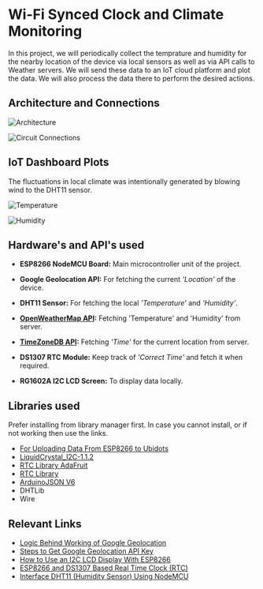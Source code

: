 
# Wi-Fi Synced Clock and Climate Monitoring

In this project, we will periodically collect the temprature and humidity for the nearby location of the device via local sensors as well as via API calls to Weather servers. We will send these data to an IoT cloud platform and plot the data. We will also process the data there to perform the desired actions.

## Architecture and Connections

![Architecture](https://user-images.githubusercontent.com/106254063/232279503-4e8e1df1-c47c-45db-acc8-03b695ab1f7b.png)

![Circuit Connections](https://user-images.githubusercontent.com/106254063/232307870-eef04f9d-8323-4ddc-af51-e16b45ca36c9.png)

## IoT Dashboard Plots
The fluctuations in local climate was intentionally generated by blowing wind to the DHT11 sensor.

![Temperature](https://user-images.githubusercontent.com/106254063/232279872-c907f088-78df-4be6-9d9a-7d16e10b26a9.png)

![Humidity](https://user-images.githubusercontent.com/106254063/232279874-5f224a34-c7e9-4129-97b4-e001dd6055ab.png)

## Hardware's and API's used

- **ESP8266 NodeMCU Board:** Main microcontroller unit of the project.

- **Google Geolocation API:** For fetching the current *'Location'* of the device.

- **DHT11 Sensor:** For fetching the local *'Temperature'* and *'Humidity'*.

- **[OpenWeatherMap API](https://openweathermap.org/api):** Fetching 'Temperature' and 'Humidity' from server.

- **[TimeZoneDB API](https://timezonedb.com/):** Fetching *'Time'* for the current location from server.

- **DS1307 RTC Module:** Keep track of *'Correct Time'* and fetch it when required.

- **RG1602A I2C LCD Screen:** To display data locally.

## Libraries used
Prefer installing from library manager first. In case you cannot install, or if not working then use the links.

 - [For Uploading Data From ESP8266 to Ubidots](https://github.com/ubidots/ubidots-esp8266)
 - [LiquidCrystal_I2C-1.1.2](https://downloads.arduino.cc/libraries/github.com/marcoschwartz/LiquidCrystal_I2C-1.1.2.zip)
 - [RTC Library AdaFruit](https://github.com/adafruit/RTClib)
 - [RTC Library](http://www.mediafire.com/download/w2vnjcmiv377hpj/RTClib.rar)
 - [ArduinoJSON V6](https://arduinojson.org/v6/doc/installation/)
 - DHTLib
 - Wire

## Relevant Links

 - [Logic Behind Working of Google Geolocation](https://www.youtube.com/watch?v=Ymd71ML41vo)
 - [Steps to Get Google Geolocation API Key](https://www.getambee.com/blogs/lat-long-without-gps-hardware-sounds-interesting)
 - [How to Use an I2C LCD Display With ESP8266](https://lastminuteengineers.com/esp8266-i2c-lcd-tutorial/)
 - [ESP8266 and DS1307 Based Real Time Clock (RTC)](https://how2electronics.com/esp8266-ds3231-real-time-clock/)
 - [Interface DHT11 (Humidity Sensor) Using NodeMCU](https://www.instructables.com/Interface-DHT11-Humidity-Sensor-Using-NodeMCU/)
